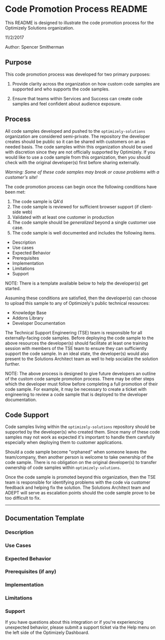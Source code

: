 # Code Promotion Process README
This README is designed to illustrate the code promotion process for the Optimizely Solutions organization.

11/2/2017

Author: Spencer Smitherman

## Purpose

This code promotion process was developed for two primary purposes:

1. Provide clarity across the organization on how custom code samples are supported and who supports the code samples.

2. Ensure that teams within Services and Success can create code samples and feel confident about audience exposure.

## Process

All code samples developed and pushed to the `optimizely-solutions` organization are considered semi-private. The repository the developer creates should be public so it can be shared with customers on an as needed basis. The code samples within this organization should be used with discretion since they are not officially supported by Optimizely. If you would like to use a code sample from this organization, then you should check with the original developer(s) first before sharing externally.

*Warning: Some of these code samples may break or cause problems with a customer's site!*

The code promotion process can begin once the following conditions have been met:

1. The code sample is QA'd
2. The code sample is reviewed for sufficient browser support (if client-side web)
3. Validated with at least one customer in production
4. The code sample should be *generalized* beyond a single customer use case.
5. The code sample is well documented and includes the following items.
 * Description
 * Use cases
 * Expected Behavior
 * Prerequisites
 * Implementation
 * Limitations
 * Support

NOTE: There is a template available below to help the developer(s) get started.

Assuming these conditions are satisfied, then the developer(s) can choose to upload this sample to any of Optimizely's public technical resources:

* Knowledge Base
* Addons Library
* Developer Documentation

The Technical Support Engineering (TSE) team is responsible for all externally-facing code samples. Before deploying the code sample to the above resources the developer(s) should facilitate at least one training session with members of the TSE team to ensure they can sufficiently support the code sample. In an ideal state, the developer(s) would also present to the Solutions Architect team as well to help socialize the solution further.

NOTE: The above process is designed to give future developers an outline of the custom code sample promotion process. There may be other steps which the developer must follow before completing a full promotion of their code sample. For example, it may be necessary to create a ticket with engineering to review a code sample that is deployed to the developer documentation.

## Code Support

Code samples living within the `optimizely-solutions` repository should be supported by the developer(s) who created them. Since many of these code samples may not work as expected it's important to handle them carefully especially when deploying them to customer applications.

Should a code sample become "orphaned" when someone leaves the team/company, then another person is welcome to take ownership of the code sample. There is no obligation on the original developer(s) to transfer ownership of code samples within `optimizely-solutions`.

Once the code sample is promoted beyond this organization, then the TSE team is responsible for identifying problems with the code via customer feedback and helping fix the solution. The Solutions Architect team and ADEPT will serve as escalation points should the code sample prove to be too difficult to fix.

---

## Documentation Template

### Description

### Use Cases

### Expected Behavior

### Prerequisites (if any)

### Implementation

### Limitations

### Support

If you have questions about this integration or if you're experiencing unexpected behavior, please submit a support ticket via the Help menu on the left side of the Optimizely Dashboard.
